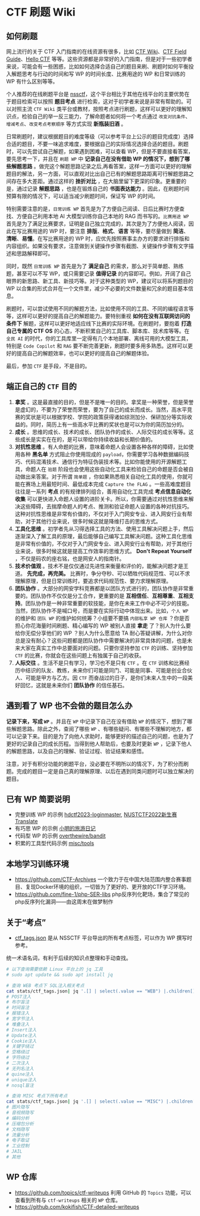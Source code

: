 # CTF 刷题 Wiki

## 如何刷题

网上流行的关于 CTF 入门指南的在线资源有很多，比如 [CTF Wiki](https://ctf-wiki.org/)、[CTF Field Guide](https://trailofbits.github.io/ctf/)、[Hello CTF](https://hello-ctf.com/) 等等。这些资源都是非常好的入门指南，但是对于一些初学者来说，可能会有一些困惑，比如如何选择合适自己的题目来刷、刷题时如何平衡投入解题思考与行动的时间和写 WP 的时间长度、比赛用途的 WP 和日常训练的 WP 有什么区别等等。

个人推荐的在线刷题平台是 [nssctf](https://nssctf.com/)，这个平台相比于其他在线平台的主要优势在于题目检索可以按照 **题目考点** 进行检索，这对于初学者来说是非常有帮助的。可以对照主流 `CTF Wiki` 类平台或教材，按照考点进行刷题，这样可以更好的理解知识点，检验自己的举一反三能力，了解命题者如何将一个考点通过 `改变对抗条件`、`增减考点`、`改变考点考察顺序` 等方式实现 **新瓶装旧酒** 。

日常刷题时，建议根据题目的难度等级（可以参考平台上公示的题目完成度）选择合适的题目，不要一味追求难度，要根据自己的实际情况选择合适的题目。刷题时，可以先尝试自己解题，如果遇到困难，可以查看 WP，但是不要直接看答案，要先思考一下，并且在 `刷题 WP` 中 **记录自己在没有借助 WP 的情况下，想到了哪些解题思路** 。做完这个解题思路记录之后,再看答案，这样一方面可以更好的理解题目的解法，另一方面，可以直观对比出自己已有的解题思路距离可行解题思路之间存在多大差距。通过这样的 **挫折对比** ，在大脑里留下更深的印象。更重要的是，通过记录 **解题思路** ，也是在锻炼自己的 **书面表达能力** 。因此，在刷题时间预算有限的情况下，可以适当减少刷题时间，保证写 WP 的时间。

特别需要注意的是，`日常训练 WP` 首先是为了方便自己阅读、日后比赛时方便查找、方便自己利用本地 AI 大模型训练你自己本地的 RAG 而书写的。`比赛用途 WP` 首先是为了满足比赛要求，证明是自己独立完成的，其次是为了方便他人阅读，因此在写比赛用途的 WP 时，要注意 **排版**、**格式**、**语言** 等等，要尽量做到 **简洁**、**清晰**、**易懂**。在写比赛用途的 WP 时，应优先按照赛事主办方的要求进行排版和内容组织。如果没有要求，注意做到关键操作步骤有截图、关键操作步骤有文字描述和思路解释即可。

同时，既然 `日常训练 WP` 首先是为了 **满足自己** 的需求，那么对于简单题、熟练题，甚至可以不写 WP，或只需要记录 **值得记录** 的内容即可。例如，开阔了自己眼界的新思路、新工具、新技巧等。对于这种类型的 WP，建议可以将系列题目的 WP 以合集的形式合并在一个文件里，减少不必要的文件数量和冗余的题目基本信息。

刷题时，可以尝试使用不同的解题方法，比如使用不同的工具、不同的编程语言等等，这样可以更好的提高自己的解题能力。要特别重视 **如何在没有互联网访问的条件下** 解题，这样可以更好地适应线下比赛的实际环境。在刷题时，要抱着 **打造自己专属的 CTF OS** 的心态，不断积累自己的工具库、脚本库、技术库等等。在 `全民 AI` 的时代，你的工具库里一定得有几个本地部署、离线可用的大模型工具，特别是 `Code Copilot` 和 `RAG` 要不断完善更新，刷题时要多用多熟悉。这样可以更好的提高自己的解题效率，也可以更好的提高自己的解题体验。

最后，参加 `CTF` 是手段，不是目的。

## 端正自己的 `CTF` 目的

1. **拿奖** 。这是最直接的目的，但是不是唯一的目的。拿奖是一种荣誉，但是荣誉是虚幻的，不要为了荣誉而荣誉，要为了自己的成长而成长。当然，高水平竞赛的奖状是可以根据学校、学院的政策获得诸如综测加分、保研加分等实际收益的。同时，简历上有一些高水平比赛的奖状也是可以为你的简历加分的。
2. **成长** 。思维的成长、技术的成长、团队协作的成长、人际交往的成长等等。这些成长是实实在在的，是可以带给你持续收益和长期价值的。
3. **对抗性思维** 。有人命题的比赛，意味着命题人会设置各种各样的障碍，比如使用各种 **黑名单** 方式阻止你使用现成的 `payload`，你需要学习各种数据编码技巧、代码混淆技术、通信行为特征伪装技术等。比如你能使用的开源解题工具，命题人在 `验题` 阶段也会使用这些自动化工具来检验自己的命题是否会被自动做出来答案。对于所谓 `简单题` ，你如果熟悉相关自动化工具的使用，你就可能在赛场上用最短时间、最低成本完成 `Capture the FLAG` 。一些高难度题目往往是一系列 **考点** 的有规律排列组合，善用自动化工具完成 **考点信息自动化收集** 可以更快进入命题人设置的进阶关卡。所以，你需要通过对抗性思维来解决这些障碍，去揣摩命题人的考点、推测和验证命题人设置的各种对抗技巧。这种对抗性思维是非常有价值的，不仅对于入门网安专业、进入网安行业有帮助，对于其他行业来说，很多时候这就是降维打击的思维方式。
4. **工具化思维** 。初学者先从习得选择工具的方法、使用工具解决问题上手，然后逐渐深入了解工具的原理，最后能够自己编写工具解决问题。这种工具化思维是非常有价值的，不仅对于入门网安专业、进入网安行业有帮助，对于其他行业来说，很多时候这就是提高工作效率的思维方式。 **Don't Repeat Yourself** ，不仅是码农的座右铭，也是网安人的指南针。
5. **技术价值观** 。技术不是仅仅通过先进性来衡量和评价的，能解决问题才是王道。 **先完成，再完美。** 比赛时，争分夺秒、可以牺牲代码规范性、可以不求理解原理，但是日常训练时，要追求代码规范性、要力求理解原理。
6. **团队协作** 。大部分的网安学科竞赛都是以团队方式进行的，团队协作是非常重要的。团队协作不仅仅是分工合作，更重要的是 **互相信任**、**互相尊重**、**互相支持**。团队协作是一种非常重要的软技能，是你在未来工作中必不可少的技能。当然，团队协作不是喊口号，而是要在实际行动中体现出来。比如，`个人 WP` 的维护和 `团队 WP` 的维护如何统筹？小组要不要搞 `内部私享 WP 仓库` ？你是否担心你花海量时间刷题、精心编写的 WP 被别人直接 **拿走** 了？别人为什么要给你无偿分享他们的 WP ？别人为什么愿意给 TA 耐心答疑讲解，为什么对你总是没有耐心？这些问题都是团队协作中需要解决的非常具体的问题，也是未来大家在真实工作中总要面对的问题。只要你坚持参加 `CTF` 的训练、坚持参加 `CTF` 的比赛，你就会在这些问题上有独属于自己的收获。
7. **人际交往** 。生活不是只有学习，学习也不是只有 `CTF` 。在 `CTF` 训练和比赛经历中结识的队友、教练，未来你们可能是同门、可能是同事、可能是创业合伙人、可能是甲方与乙方。因 `CTF` 而奋战过的日子，是你们未来人生中的一段美好回忆，这就是未来你们 **团队协作** 的信任基石。

## 遇到看了 WP 也不会做的题目怎么办

**记录下来，写成 `WP`** 。并且在 `WP` 中记录下自己在没有借助 `WP` 的情况下，想到了哪些解题思路。除此之外，查阅了哪些 `WP` 、有哪些疑问、有哪些不理解的地方，都可以记录下来。目的是为了向他人求助时，能够更好的描述自己的问题，也是为了更好的记录自己的成长历程。当得到他人帮助后，也要及时更新 `WP` ，记录下他人的解题思路，以及自己的理解、验证过程、验证结果和感悟。

注意，对于有积分功能的刷题平台，没必要在不明所以的情况下，为了积分而刷题。完成的题目一定是自己真的理解原理、以后在遇到同类问题时可以独立解决的题目。

## 已有 WP 简要说明

- 完整训练 WP 的示例 [hdctf2023-loginmaster](web/hdctf2023-loginmaster.md), [NUSTCTF2022新生赛 Translate](web/NUSTCTF2022新生赛_Translate.md)
- 有巧思 WP 的示例 [小明的旅游日记](misc/osint.md)
- 代码型 WP 的示例 [overthewire/bandit](overthewire/bandit/README.md)
- 积累的工具型代码示例 [misc/tools](misc/tools)

## 本地学习训练环境

- https://github.com/CTF-Archives 一个致力于在中国大陆范围内整合赛事题目、复现Docker环境的组织，一切皆为了更好的、更开放的CTF学习环境。
- https://github.com/fine-1/php-SER-libs php反序列化靶场，集合了常见的php反序列化漏洞——由这周末在做梦制作

## 关于“考点”

- [ctf_tags.json](stats/ctf_tags.json) 是从 NSSCTF 平台导出的所有考点标签，可以作为 WP 撰写时参考。

统一术语名词，有利于后续的知识点整理和手动查找。

```bash
# 以下查询需要依赖 Linux 平台上的 jq 工具
# sudo apt update && sudo apt install jq

# 查询 WEB 考点下 SQL注入相关考点
cat stats/ctf_tags.json| jq '.[] | select(.value == "WEB") |.children[] | select(.value == "SQL注入") |.children[].value' | tr -d '"'
# POST注入
# 布尔盲注
# 时间盲注
# 报错注入
# 宽字节注入
# 堆叠注入
# Insert注入
# Update注入
# Cookie注入
# 关键字绕过
# 空格绕过
# 字符绕过
# 二次注入
# 无列名注入
# quine注入
# unique注入
# nosql盲注

# 查询 MISC 考点下所有考点
cat stats/ctf_tags.json| jq '.[] | select(.value == "MISC") |.children[].value' | tr -d '"'
# 图片隐写
# 音视频隐写
# 编码分析
# 压缩包分析
# 文档隐写
# 流量分析
# 电子取证
# 工业控制
# JAIL
# 其他

```

## WP 仓库

- https://github.com/topics/ctf-writeups 利用 GitHub 的 `Topics` 功能，可以查看到所有与 `ctf-writeups` 相关的 `WP` 仓库。
- https://github.com/kokifish/CTF-detailed-writeups



